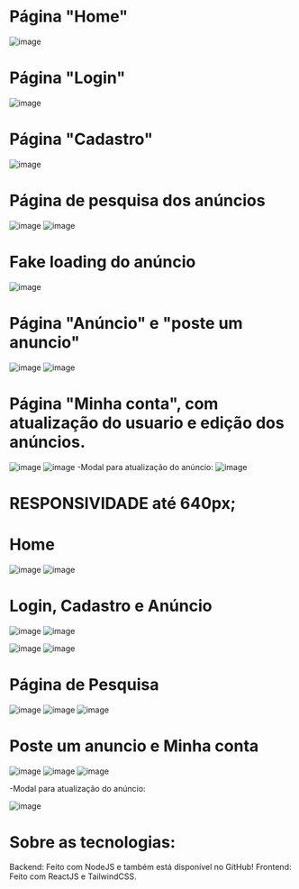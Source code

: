 # Página "Home"
![image](https://user-images.githubusercontent.com/69858181/129896392-d377a340-901d-4c63-b5ab-f829d0af1c89.png)
# Página "Login"
![image](https://user-images.githubusercontent.com/69858181/129896557-e3ad5a7e-5b0f-43ac-879c-add6ab34f7b5.png)
# Página "Cadastro"
![image](https://user-images.githubusercontent.com/69858181/129896629-fcb28cdf-a402-4c6b-adcc-d7e3aaa0b738.png)
# Página de pesquisa dos anúncios
![image](https://user-images.githubusercontent.com/69858181/129897052-3a6e3d34-4bc9-4df3-a3a4-4f553562e41e.png)
![image](https://user-images.githubusercontent.com/69858181/129897173-263cd2d8-40ce-4b24-8a84-03ee29bebbf3.png)

# Fake loading do anúncio
![image](https://user-images.githubusercontent.com/69858181/129897290-f54b5657-ab54-4102-87ce-38293fccc219.png)
# Página "Anúncio" e "poste um anuncio"
![image](https://user-images.githubusercontent.com/69858181/129897396-b717202c-7856-44cb-9b77-2c7227ccc63a.png)
![image](https://user-images.githubusercontent.com/69858181/129899930-a12abe7b-d87d-4ac4-b528-9e122d4b2535.png)


# Página "Minha conta", com atualização do usuario e edição dos anúncios.
![image](https://user-images.githubusercontent.com/69858181/129897728-dbcb7cb0-1449-4c2b-8113-e7db2812b928.png)
![image](https://user-images.githubusercontent.com/69858181/129897801-5f778f10-a7e1-4d27-9b21-abdcd89358f2.png)
 -Modal para atualização do anúncio:
![image](https://user-images.githubusercontent.com/69858181/129897923-59a33eee-0a96-49b6-8f7d-3d0e04aaa87d.png)

# RESPONSIVIDADE até 640px;
# Home
![image](https://user-images.githubusercontent.com/69858181/129898356-4c16e47a-e318-4fda-95cc-4a8a7a6e83bc.png)
![image](https://user-images.githubusercontent.com/69858181/129898504-d5aa03ca-e234-41f0-939c-57aecc104518.png)
# Login, Cadastro e Anúncio
![image](https://user-images.githubusercontent.com/69858181/129899713-6cbc2442-36e4-4127-a084-4bdbcc37a2ee.png)
![image](https://user-images.githubusercontent.com/69858181/129899748-67eccca5-bc4a-4c80-8fcc-ca0e6d82ff93.png)

![image](https://user-images.githubusercontent.com/69858181/129898593-1da410a2-05f5-41e7-952e-6ee4e32e9551.png)
![image](https://user-images.githubusercontent.com/69858181/129898634-37c71526-dee8-4270-aaf7-6f0a89527454.png)

# Página de Pesquisa
![image](https://user-images.githubusercontent.com/69858181/129899542-089a438e-8435-4663-ad63-5fc6029da9e1.png)
![image](https://user-images.githubusercontent.com/69858181/129899613-8c64adae-c01e-4bfd-8b1f-41abd5e05cad.png)
![image](https://user-images.githubusercontent.com/69858181/129899639-5e38ecc4-3ced-4c8b-ad09-f56bfddda731.png)

# Poste um anuncio e Minha conta
![image](https://user-images.githubusercontent.com/69858181/129899002-ae9a5663-3b82-4ffe-942a-85d215c7fc35.png)
![image](https://user-images.githubusercontent.com/69858181/129899062-ab777640-6d3a-457d-b421-d1ded885d10c.png)
![image](https://user-images.githubusercontent.com/69858181/129899140-67b1cfa5-4209-41ba-8c6a-48f3fd302f47.png)

 -Modal para atualização do anúncio:
 
![image](https://user-images.githubusercontent.com/69858181/129899177-3ecdf290-d296-4ec9-b3ba-e818d8751ca9.png)

# Sobre as tecnologias:
  Backend: Feito com NodeJS e também está disponível no GitHub!
  Frontend: Feito com ReactJS e TailwindCSS.
